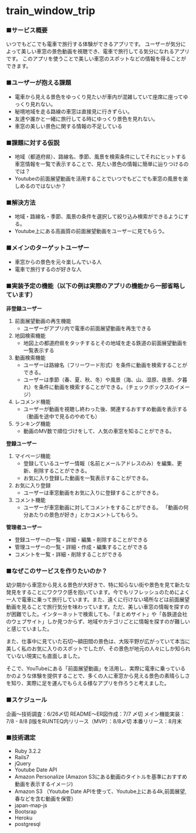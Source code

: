 # train_window_trip
### ■サービス概要

いつでもどこでも電車で旅行する体験ができるアプリです。
ユーザーが気分によって美しい車窓の景色動画を視聴でき、電車で旅行してる気分になれるアプリです。
このアプリを使うことで美しい車窓のスポットなどの情報を得ることができます。

### ■ユーザーが抱える課題

- 電車から見える景色をゆっくり見たいが車内が混雑していて座席に座ってゆっくり見れない。
- 秘境地域を走る路線の車窓は直接見に行きずらい。
- 友達や誰かと一緒に旅行してる時にゆっくり景色を見れない。
- 車窓の美しい景色に関する情報の不足している

### ■課題に対する仮説

- 地域（都道府県）、路線名、季節、風景を検索条件にしてそれにヒットする車窓情報を一覧で表示することで、見たい景色の情報に簡単に辿りつけるのでは？
- Youtubeの前面展望動画を活用することでいつでもどこでも車窓の風景を楽しめるのではないか？

### ■解決方法

- 地域・路線名・季節、風景の条件を選択して絞り込み検索ができるようにする。
- Youtube上にある高画質の前面展望動画をユーザーに見てもらう。

### ■メインのターゲットユーザー

- 車窓からの景色を元々楽しんでいる人
- 電車で旅行するのが好きな人

### ■実装予定の機能（以下の例は実際のアプリの機能から一部省略しています）

**非登録ユーザー**

1. 前面展望動画の再生機能
    - ユーザーがアプリ内で電車の前面展望動画を再生できる
2. 地図検索機能 
    - 地図上の都道府県をタッチするとその地域を走る鉄道の前面展望動画を一覧表示する
3. 動画検索機能
    - ユーザーは路線名（フリーワード形式）を条件に動画を検索することができる。
    - ユーザーは季節（春、夏、秋、冬）や風景（海、山、湿原、夜景、夕暮れ）を条件に動画を検索することができる。（チェックボックスのイメージ）
4. レコメンド機能
    - ユーザーが動画を視聴し終わった後、関連するおすすめ動画を表示する（動画を途中で見るのやめても）
5. ランキング機能
    - 動画のMV数で順位づけをして、人気の車窓を知ることができる。

**登録ユーザー**

1. マイページ機能
    - 登録しているユーザー情報（名前とメールアドレスのみ）を編集、更新、削除することができる。
    - お気に入り登録した動画を一覧表示することができる。
2. お気に入り登録
    - ユーザーは車窓動画をお気に入りに登録することができる。
3. コメント機能
    - ユーザーが車窓動画に対してコメントをすることができる。 「動画の何分あたりの景色が好き」とかコメントしてもらう。

**管理者ユーザー**

- 登録ユーザーの一覧・詳細・編集・削除することができる
- 管理ユーザーの一覧・詳細・作成・編集することができる
- コメントを一覧・詳細・削除することができる

### ■なぜこのサービスを作りたいのか？

幼少期から車窓から見える景色が大好きで、特に知らない街や景色を見て新たな発見をすることにワクワク感を抱いています。今でもリフレッシュのためによく一人で電車に乗って旅行しています。また、遠くに行けない場所などは前面展望動画を見ることで旅行気分を味わっています。ただ、美しい車窓の情報を探すのが困難でした。インターネットで検索しても、「まとめサイト」や「各鉄道会社のウェブサイト」しか見つからず、地域やカテゴリごとに情報を探すのが難しいと感じていました。

また、仕事中に見ていた石切〜額田間の景色は、大阪平野が広がっていて本当に美しく私のお気に入りのスポットでしたが、その景色が地元の人々にしか知られていない現実にも直面しました。

そこで、YouTubeにある「前面展望動画」を活用し、実際に電車に乗っているかのような体験を提供することで、多くの人に車窓から見える景色の素晴らしさを知り、実際に足を運んでもらえる様なアプリを作ろうと考えました。

### ■スケジュール

企画〜技術調査：6/26〆切
README〜ER図作成：7/7 〆切
メイン機能実装：7/8 - 8/8
β版をRUNTEQ内リリース（MVP）：8/8〆切
本番リリース：8月末

### ■技術選定

- Ruby 3.2.2
- Rails7
- jQuery
- Youtube Date API
- Amazon Personalize (Amazon S3にある動画のタイトルを基準におすすめ動画を表示するイメージ)
- Amazon S3 （Youtube Date APIを使って、Youtube上にある4k,前面展望,春などを含む動画を保管）
- japan-map-js
- Bootsrap
- Heroku
- postgresql